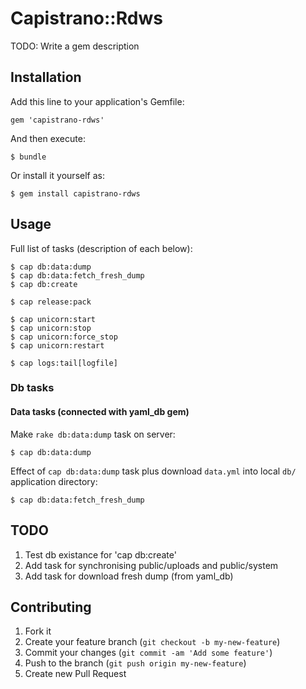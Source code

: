 # Capistrano::Rdws

TODO: Write a gem description

## Installation

Add this line to your application's Gemfile:

    gem 'capistrano-rdws'

And then execute:

    $ bundle

Or install it yourself as:

    $ gem install capistrano-rdws

## Usage

Full list of tasks (description of each below):

    $ cap db:data:dump
    $ cap db:data:fetch_fresh_dump
    $ cap db:create

    $ cap release:pack

    $ cap unicorn:start
    $ cap unicorn:stop
    $ cap unicorn:force_stop
    $ cap unicorn:restart

    $ cap logs:tail[logfile]

### Db tasks

#### Data tasks (connected with yaml_db gem)
Make `rake db:data:dump` task on server:

    $ cap db:data:dump

Effect of `cap db:data:dump` task plus download `data.yml` into local `db/` application directory:

    $ cap db:data:fetch_fresh_dump


## TODO

1. Test db existance for 'cap db:create'
2. Add task for synchronising public/uploads and public/system
3. Add task for download fresh dump (from yaml_db)

## Contributing

1. Fork it
2. Create your feature branch (`git checkout -b my-new-feature`)
3. Commit your changes (`git commit -am 'Add some feature'`)
4. Push to the branch (`git push origin my-new-feature`)
5. Create new Pull Request
